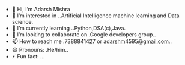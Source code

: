 - 👋 Hi, I’m Adarsh Mishra
- 👀 I’m interested in ..Artificial Intelligence machine learning and Data science.
- 🌱 I’m currently learning ..Python,DSA(c),Java.
- 💞️ I’m looking to collaborate on .Google developers group..
- 📫 How to reach me .7388841427 or adarshm4595@gmail.com..
- 😄 Pronouns: .He/him..
- ⚡ Fun fact: ...

<!---
DevMishra001/DevMishra001 is a ✨ special ✨ repository because its `README.md` (this file) appears on your GitHub profile.
You can click the Preview link to take a look at your changes.
--->
